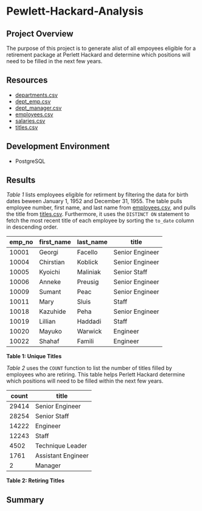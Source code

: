 # Pewlett-Hackard-Analysis

## Project Overview

The purpose of this project is to generate alist of all empoyees eligible for a retirement package at Perlett Hackard and determine which positions will need to be filled in the next few years.



## Resources

* [departments.csv](https://github.com/emeryvarga/Pewlett-Hackard-Analysis/blob/fb451b0afe0bbc46a729167bc21af12271859ac7/Data/Extra%20Tables/departments.csv)
* [dept_emp.csv](https://github.com/emeryvarga/Pewlett-Hackard-Analysis/blob/fb451b0afe0bbc46a729167bc21af12271859ac7/Data/Extra%20Tables/dept_emp.csv)
* [dept_manager.csv](https://github.com/emeryvarga/Pewlett-Hackard-Analysis/blob/fb451b0afe0bbc46a729167bc21af12271859ac7/Data/Extra%20Tables/dept_manager.csv)
* [employees.csv](https://github.com/emeryvarga/Pewlett-Hackard-Analysis/blob/fb451b0afe0bbc46a729167bc21af12271859ac7/Data/Extra%20Tables/employees.csv)
* [salaries.csv](https://github.com/emeryvarga/Pewlett-Hackard-Analysis/blob/fbhttps://github.com/emeryvarga/Pewlett-Hackard-Analysis/blob/fb451b0afe0bbc46a729167bc21af12271859ac7/Data/Extra%20Tables/titles.csv)
* [titles.csv](https://github.com/emeryvarga/Pewlett-Hackard-Analysis/blob/7dc3f5e57ad371108667c255c33d0c4b64e8680a/Data/Extra%20Tables/titles.csv)

## Development Environment

* PostgreSQL

## Results

*Table 1* lists employees eligible for retirment by filtering the data for birth dates beween January 1, 1952 and December 31, 1955. The table pulls employee number, first name, and last name from [employees.csv](https://github.com/emeryvarga/Pewlett-Hackard-Analysis/blob/fb451b0afe0bbc46a729167bc21af12271859ac7/Data/Extra%20Tables/employees.csv), and pulls the title from [titles.csv](https://github.com/emeryvarga/Pewlett-Hackard-Analysis/blob/7dc3f5e57ad371108667c255c33d0c4b64e8680a/Data/Extra%20Tables/titles.csv). Furthermore, it uses the `DISTINCT ON` statement to fetch the most recent title of each employee by sorting the `to_date` column in descending order.


| emp_no | first_name	| last_name |	title |
| ------ | ---------- | --------- | ----- |
|10001|Georgi|Facello|Senior Engineer|
|10004|Chirstian|Koblick|Senior Engineer|
|10005|Kyoichi|Maliniak|Senior Staff|
|10006|Anneke|Preusig|Senior Engineer|
|10009|Sumant|Peac|Senior Engineer|
|10011|Mary|Sluis|Staff|
|10018|Kazuhide|Peha|Senior Engineer|
|10019|Lillian|Haddadi|Staff|
|10020|Mayuko|Warwick|Engineer|
|10022|Shahaf|Famili|Engineer|

**Table 1: Unique Titles**

*Table 2* uses the `COUNT` function to list the number of titles filled by employees who are retiring. This table helps Perlett Hackard determine which positions will need to be filled within the next few years.

|count|title|
| ------ | ---------- |
|29414|Senior Engineer|
|28254|Senior Staff|
|14222|Engineer|
|12243|Staff|
|4502|Technique Leader|
|1761|Assistant Engineer|
|2|Manager|

**Table 2: Retiring Titles**

## Summary
